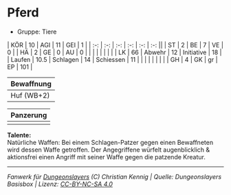 # Pferd  
- Gruppe: Tiere  

| KÖR    | 10   | AGI      | 11 | GEI        | 1   |
| :-: | :-: | :-: | :-: | :-: | :-: ||
| ST     | 2    | BE       | 7  | VE         | 0   |
| HÄ     | 2    | GE       | 0  | AU         | 0   |
|        |      |          |    |            |     |
| LK     | 66   | Abwehr   | 12 | Initiative | 18  |
| Laufen | 10.5 | Schlagen | 14 | Schiessen  | 11  |
|        |      |          |    |            |     |
| GH     | 4    | GK       | gr | EP         | 101 |


| Bewaffnung |
| --- |
| Huf (WB+2) |


| Panzerung |
| --- |
|  |


**Talente:**  
Natürliche Waffen: Bei einem Schlagen-Patzer gegen einen Bewaffneten wird dessen Waffe getroffen. Der Angegriffene würfelt augenblicklich & aktionsfrei einen Angriff mit seiner Waffe gegen die patzende Kreatur.





___
*Fanwerk für [Dungeonslayers](https://www.dungeonslayers.net/) (C) Christian Kennig | Quelle: Dungeonslayers Basisbox | Lizenz: [CC-BY-NC-SA 4.0](https://creativecommons.org/licenses/by-nc-sa/4.0/deed.de)*